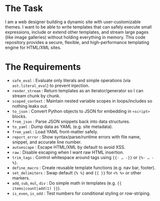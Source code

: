 # The Task

I am a web designer building a dynamic site with user-customizable themes. I want to be able to write templates that can safely execute small expressions, include or extend other templates, and stream large pages (like image galleries) without holding everything in memory. This code repository provides a secure, flexible, and high-performance templating engine for HTML/XML sites.

# The Requirements

* `safe_eval`         : Evaluate only literals and simple operations (via `ast.literal_eval`) to prevent injection.
* `render_stream`     : Return templates as an iterator/generator so I can stream chunk by chunk.
* `scoped_context`    : Maintain nested variable scopes in loops/includes so nothing leaks out.
* `to_json`           : Convert Python objects to JSON for embedding in `<script>` blocks.
* `from_json`         : Parse JSON snippets back into data structures.
* `to_yaml`           : Dump data as YAML (e.g. site metadata).
* `from_yaml`         : Load YAML front-matter safely.
* `report_error`      : Show syntax/parse/runtime errors with file name, snippet, and accurate line number.
* `autoescape`        : Escape HTML/XML by default to avoid XSS.
* `raw`               : Disable escaping when I want raw HTML insertion.
* `trim_tags`         : Control whitespace around tags using `{{- … -}}` or `{%- … -%}`.
* `define_macro`      : Create reusable template functions (e.g. nav bar, footer).
* `set_delimiters`    : Swap default `{% %}` and `{{ }}` for `<% %>` or other markers.
* `add`, `sub`, `mul`, `div`  : Do simple math in templates (e.g. `{{ items|count|add(1) }}`).
* `is_even`, `is_odd`          : Test numbers for conditional styling or row-striping.